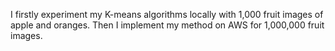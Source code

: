 I firstly experiment my K-means algorithms locally with 1,000 fruit images of apple and oranges. Then I implement my method on AWS for 1,000,000 fruit images.